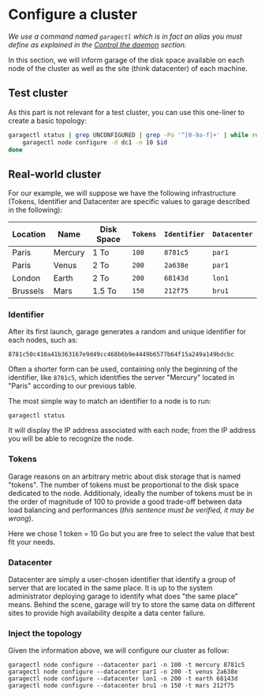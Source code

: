 # Configure a cluster

*We use a command named `garagectl` which is in fact an alias you must define as explained in the [Control the daemon](./daemon.md) section.*

In this section, we will inform garage of the disk space available on each node of the cluster
as well as the site (think datacenter) of each machine.

## Test cluster

As this part is not relevant for a test cluster, you can use this one-liner to create a basic topology:

```bash
garagectl status | grep UNCONFIGURED | grep -Po '^[0-9a-f]+' | while read id; do 
    garagectl node configure -d dc1 -n 10 $id
done
```

## Real-world cluster

For our example, we will suppose we have the following infrastructure (Tokens, Identifier and Datacenter are specific values to garage described in the following):

| Location | Name    | Disk Space | `Tokens` | `Identifier` | `Datacenter` |
|----------|---------|------------|----------|--------------|--------------|
| Paris    | Mercury | 1 To       | `100`    | `8781c5`     | `par1`       |
| Paris    | Venus   | 2 To       | `200`    | `2a638e`     | `par1`       |
| London   | Earth   | 2 To       | `200`    | `68143d`     | `lon1`       |
| Brussels | Mars    | 1.5 To     | `150`    | `212f75`     | `bru1`       |

### Identifier

After its first launch, garage generates a random and unique identifier for each nodes, such as:

```
8781c50c410a41b363167e9d49cc468b6b9e4449b6577b64f15a249a149bdcbc
```

Often a shorter form can be used, containing only the beginning of the identifier, like `8781c5`,
which identifies the server "Mercury" located in "Paris" according to our previous table.

The most simple way to match an identifier to a node is to run:

```
garagectl status
```

It will display the IP address associated with each node; from the IP address you will be able to recognize the node.

### Tokens

Garage reasons on an arbitrary metric about disk storage that is named "tokens".
The number of tokens must be proportional to the disk space dedicated to the node.
Additionaly, ideally the number of tokens must be in the order of magnitude of 100
to provide a good trade-off between data load balancing and performances (*this sentence must be verified, it may be wrong*).

Here we chose 1 token = 10 Go but you are free to select the value that best fit your needs.

### Datacenter

Datacenter are simply a user-chosen identifier that identify a group of server that are located in the same place.
It is up to the system administrator deploying garage to identify what does "the same place" means.
Behind the scene, garage will try to store the same data on different sites to provide high availability despite a data center failure.

### Inject the topology

Given the information above, we will configure our cluster as follow:

```
garagectl node configure --datacenter par1 -n 100 -t mercury 8781c5
garagectl node configure --datacenter par1 -n 200 -t venus 2a638e
garagectl node configure --datacenter lon1 -n 200 -t earth 68143d
garagectl node configure --datacenter bru1 -n 150 -t mars 212f75
```
